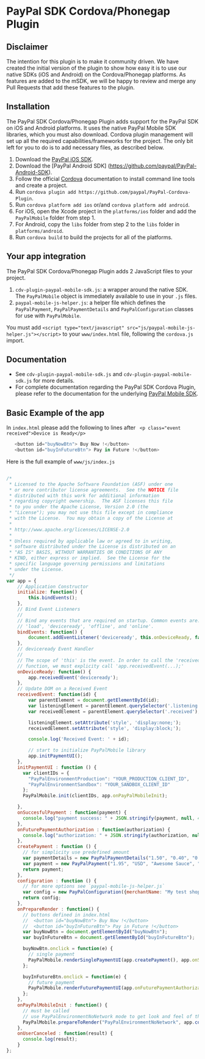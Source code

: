 # PayPal SDK Cordova/Phonegap Plugin

Disclaimer
-----------
The intention for this plugin is to make it community driven. 
We have created the initial version of the plugin to show how easy it is to use our native SDKs (iOS and Android) on the Cordova/Phonegap platforms.
As features are added to the mSDK, we will be happy to review and merge any Pull Requests that add these features to the plugin.

Installation
------------

The PayPal SDK Cordova/Phonegap Plugin adds support for the PayPal SDK on iOS and Android platforms. It uses the native PayPal Mobile SDK libraries, which you must also download. Cordova plugin management will set up all the required capabilities/frameworks for the project. The only bit left for you to do is to add necessary files, as described below.


1. Download the [PayPal iOS SDK](https://github.com/paypal/PayPal-iOS-SDK).
2. Download the [PayPal Android SDK] (https://github.com/paypal/PayPal-Android-SDK).
3. Follow the official [Cordova](https://cordova.apache.org) documentation to install command line tools and create a project.
4. Run `cordova plugin add https://github.com/paypal/PayPal-Cordova-Plugin`.
5. Run `cordova platform add ios` or/and `cordova platform add android`.
6. For iOS, open the Xcode project in the `platforms/ios` folder and add the `PayPalMobile` folder from step 1.
7. For Android, copy the `libs` folder from step 2 to the `libs` folder in `platforms/android`.
8. Run `cordova build` to build the projects for all of the platforms.


Your app integration
--------------------
The PayPal SDK Cordova/Phonegap Plugin adds 2 JavaScript files to your project.

1. `cdv-plugin-paypal-mobile-sdk.js`: a wrapper around the native SDK. The `PayPalMobile` object is immediately available to use in your `.js` files.
2. `paypal-mobile-js-helper.js`: a helper file which defines the `PayPalPayment`, `PayPalPaymentDetails` and `PayPalConfiguration` classes for use with `PayPalMobile`.

You must add `<script type="text/javascript" src="js/paypal-mobile-js-helper.js"></script>` to your `www/index.html` file, following the `cordova.js` import.


Documentation
-------------
- See `cdv-plugin-paypal-mobile-sdk.js` and `cdv-plugin-paypal-mobile-sdk.js` for more details.
- For complete documentation regarding the PayPal SDK Cordova Plugin, please refer to the documentation for the underlying [PayPal Mobile SDK](https://developer.paypal.com/webapps/developer/docs/integration/mobile/mobile-sdk-overview/).


Basic Example of the app
------------------------

In `index.html` please add the following to lines after ` <p class="event received">Device is Ready</p>`

```javascript
   <button id="buyNowBtn"> Buy Now !</button>
   <button id="buyInFutureBtn"> Pay in Future !</button>
```

Here is the full example of `www/js/index.js`


```javascript
   
/*
 * Licensed to the Apache Software Foundation (ASF) under one
 * or more contributor license agreements.  See the NOTICE file
 * distributed with this work for additional information
 * regarding copyright ownership.  The ASF licenses this file
 * to you under the Apache License, Version 2.0 (the
 * "License"); you may not use this file except in compliance
 * with the License.  You may obtain a copy of the License at
 *
 * http://www.apache.org/licenses/LICENSE-2.0
 *
 * Unless required by applicable law or agreed to in writing,
 * software distributed under the License is distributed on an
 * "AS IS" BASIS, WITHOUT WARRANTIES OR CONDITIONS OF ANY
 * KIND, either express or implied.  See the License for the
 * specific language governing permissions and limitations
 * under the License.
 */
var app = {
    // Application Constructor
    initialize: function() {
        this.bindEvents();
    },
    // Bind Event Listeners
    //
    // Bind any events that are required on startup. Common events are:
    // 'load', 'deviceready', 'offline', and 'online'.
    bindEvents: function() {
        document.addEventListener('deviceready', this.onDeviceReady, false);
    },
    // deviceready Event Handler
    //
    // The scope of 'this' is the event. In order to call the 'receivedEvent'
    // function, we must explicity call 'app.receivedEvent(...);'
    onDeviceReady: function() {
        app.receivedEvent('deviceready');
    },
    // Update DOM on a Received Event
    receivedEvent: function(id) {
        var parentElement = document.getElementById(id);
        var listeningElement = parentElement.querySelector('.listening');
        var receivedElement = parentElement.querySelector('.received');

        listeningElement.setAttribute('style', 'display:none;');
        receivedElement.setAttribute('style', 'display:block;');

        console.log('Received Event: ' + id);

        // start to initialize PayPalMobile library
        app.initPaymentUI();
    },
    initPaymentUI : function () {
      var clientIDs = {
        "PayPalEnvironmentProduction": "YOUR_PRODUCTION_CLIENT_ID",
        "PayPalEnvironmentSandbox": "YOUR_SANDBOX_CLIENT_ID"
      };
      PayPalMobile.init(clientIDs, app.onPayPalMobileInit);

    },
    onSuccesfulPayment : function(payment) {
      console.log("payment success: " + JSON.stringify(payment, null, 4));
    },
    onFuturePaymentAuthorization : function(authorization) {
      console.log("authorization: " + JSON.stringify(authorization, null, 4));
    },
    createPayment : function () {
      // for simplicity use predefined amount
      var paymentDetails = new PayPalPaymentDetails("1.50", "0.40", "0.05");
      var payment = new PayPalPayment("1.95", "USD", "Awesome Sauce", "Sale", paymentDetails);
      return payment;
    },
    configuration : function () {
      // for more options see `paypal-mobile-js-helper.js`
      var config = new PayPalConfiguration({merchantName: "My test shop", merchantPrivacyPolicyURL: "https://mytestshop.com/policy", merchantUserAgreementURL: "https://mytestshop.com/agreement"});
      return config;
    },
    onPrepareRender : function() {
      // buttons defined in index.html
      //  <button id="buyNowBtn"> Buy Now !</button>
      //  <button id="buyInFutureBtn"> Pay in Future !</button>
      var buyNowBtn = document.getElementById("buyNowBtn");
      var buyInFutureBtn = document.getElementById("buyInFutureBtn");

      buyNowBtn.onclick = function(e) {
        // single payment
        PayPalMobile.renderSinglePaymentUI(app.createPayment(), app.onSuccesfulPayment, app.onUserCanceled);
      };

      buyInFutureBtn.onclick = function(e) {
        // future payment
        PayPalMobile.renderFuturePaymentUI(app.onFuturePaymentAuthorization, app.onUserCanceled);
      };
    },
    onPayPalMobileInit : function() {
      // must be called
      // use PayPalEnvironmentNoNetwork mode to get look and feel of the flow
      PayPalMobile.prepareToRender("PayPalEnvironmentNoNetwork", app.configuration(), app.onPrepareRender);
    },
    onUserCanceled : function(result) {
      console.log(result);
    }
};


```
